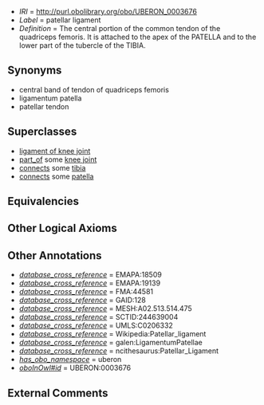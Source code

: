  * *IRI* = http://purl.obolibrary.org/obo/UBERON_0003676
 * *Label* = patellar ligament
 * *Definition* = The central portion of the common tendon of the quadriceps femoris. It is attached to the apex of the PATELLA and to the lower part of the tubercle of the TIBIA.

## Synonyms

 * central band of tendon of quadriceps femoris
 * ligamentum patella
 * patellar tendon

## Superclasses

 * [ligament of knee joint](../../UBERON/88/UBERON_0011088.md)
 * [part_of](../../BFO/50/BFO_0000050.md) some [knee joint](../../UBERON/85/UBERON_0001485.md)
 * [connects](../../ts/core#connects.md) some [tibia](../../UBERON/79/UBERON_0000979.md)
 * [connects](../../ts/core#connects.md) some [patella](../../UBERON/46/UBERON_0002446.md)

## Equivalencies


## Other Logical Axioms


## Other Annotations

 * *[database_cross_reference](../../ef/oboInOwl#hasDbXref.md)* = EMAPA:18509
 * *[database_cross_reference](../../ef/oboInOwl#hasDbXref.md)* = EMAPA:19139
 * *[database_cross_reference](../../ef/oboInOwl#hasDbXref.md)* = FMA:44581
 * *[database_cross_reference](../../ef/oboInOwl#hasDbXref.md)* = GAID:128
 * *[database_cross_reference](../../ef/oboInOwl#hasDbXref.md)* = MESH:A02.513.514.475
 * *[database_cross_reference](../../ef/oboInOwl#hasDbXref.md)* = SCTID:244639004
 * *[database_cross_reference](../../ef/oboInOwl#hasDbXref.md)* = UMLS:C0206332
 * *[database_cross_reference](../../ef/oboInOwl#hasDbXref.md)* = Wikipedia:Patellar_ligament
 * *[database_cross_reference](../../ef/oboInOwl#hasDbXref.md)* = galen:LigamentumPatellae
 * *[database_cross_reference](../../ef/oboInOwl#hasDbXref.md)* = ncithesaurus:Patellar_Ligament
 * *[has_obo_namespace](../../ce/oboInOwl#hasOBONamespace.md)* = uberon
 * *[oboInOwl#id](../../id/oboInOwl#id.md)* = UBERON:0003676

## External Comments

